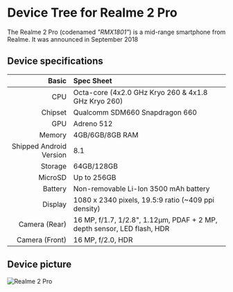 Device Tree for Realme 2 Pro
===========================================

The Realme 2 Pro (codenamed _"RMX1801"_) is a mid-range smartphone from Realme.
It was announced in September 2018

## Device specifications

Basic   | Spec Sheet
-------:|:-------------------------
CPU     | Octa-core (4x2.0 GHz Kryo 260 & 4x1.8 GHz Kryo 260)
Chipset | Qualcomm SDM660 Snapdragon 660
GPU     | Adreno 512
Memory  | 4GB/6GB/8GB RAM
Shipped Android Version | 8.1
Storage | 64GB/128GB
MicroSD | Up to 256GB
Battery | Non-removable Li-Ion 3500 mAh battery
Display | 1080 x 2340 pixels, 19.5:9 ratio (~409 ppi density)
Camera (Rear)  | 16 MP, f/1.7, 1/2.8", 1.12µm, PDAF + 2 MP, depth sensor, LED flash, HDR
Camera (Front)  | 16 MP, f/2.0, HDR

## Device picture

![Realme 2 Pro](http://www.directd.com.my/images/thumbs/0024887_realme-2-pro-4gb-6gb-8gb-ram-original-set-by-realme-malaysia_600.png "Realme 2 Pro")
